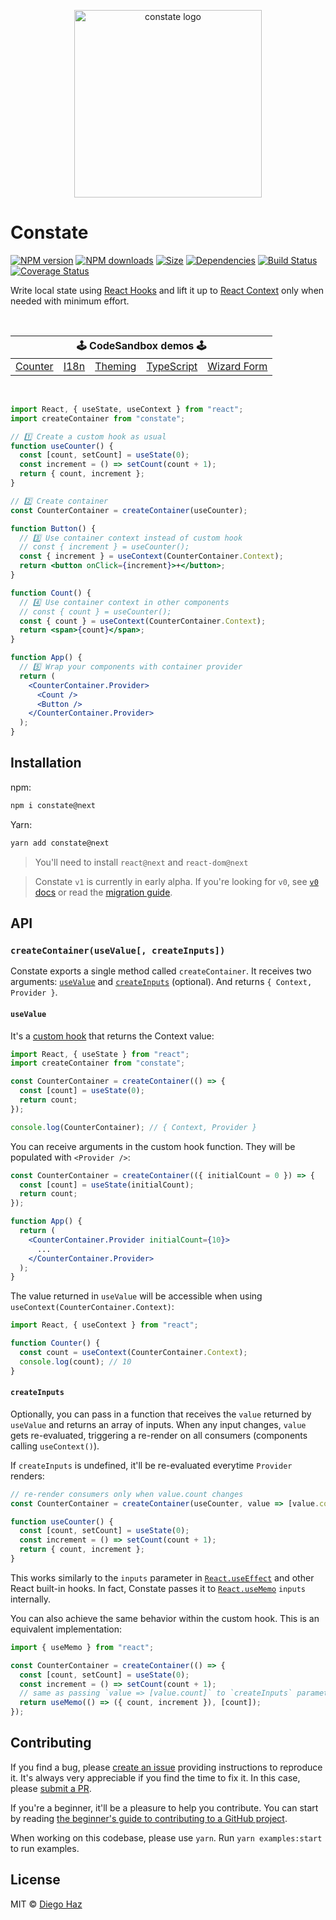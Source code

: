 <p align="center">
  <img src="https://raw.githubusercontent.com/diegohaz/constate/master/logo/logo.png" alt="constate logo" width="300" />
</p>

# Constate

<a href="https://npmjs.org/package/constate"><img alt="NPM version" src="https://img.shields.io/npm/v/constate/next.svg?style=flat-square"></a>
<a href="https://npmjs.org/package/constate"><img alt="NPM downloads" src="https://img.shields.io/npm/dm/constate.svg?style=flat-square"></a>
<a href="https://unpkg.com/constate@next"><img alt="Size" src="https://img.badgesize.io/https://unpkg.com/constate@next?style=flat-square"></a>
<a href="https://david-dm.org/diegohaz/constate"><img alt="Dependencies" src="https://img.shields.io/david/diegohaz/constate/master.svg?style=flat-square"></a>
<a href="https://travis-ci.org/diegohaz/constate"><img alt="Build Status" src="https://img.shields.io/travis/diegohaz/constate/master.svg?style=flat-square"></a>
<a href="https://codecov.io/gh/diegohaz/constate/branch/master"><img alt="Coverage Status" src="https://img.shields.io/codecov/c/github/diegohaz/constate/master.svg?style=flat-square"></a>

Write local state using [React Hooks](https://reactjs.org/docs/hooks-intro.html) and lift it up to [React Context](https://reactjs.org/docs/context.html) only when needed with minimum effort.

<br>

<table>
  <thead>
    <tr>
      <th colspan="5"><center>🕹 CodeSandbox demos 🕹</center></th>
    </tr>
  </thead>
  <tbody>
    <tr>
      <td><a href="https://codesandbox.io/s/github/diegohaz/constate/tree/master/examples/counter?module=/App.js">Counter</a></td>
      <td><a href="https://codesandbox.io/s/github/diegohaz/constate/tree/master/examples/i18n?module=/App.js">I18n</a></td>
      <td><a href="https://codesandbox.io/s/github/diegohaz/constate/tree/master/examples/theming?module=/App.js">Theming</a></td>
      <td><a href="https://codesandbox.io/s/github/diegohaz/constate/tree/master/examples/typescript?module=/App.tsx">TypeScript</a></td>
      <td><a href="https://codesandbox.io/s/github/diegohaz/constate/tree/master/examples/wizard-form?module=/App.js">Wizard Form</a></td>
    </tr>
  </tbody>
</table>

<br>

```jsx
import React, { useState, useContext } from "react";
import createContainer from "constate";

// 1️⃣ Create a custom hook as usual
function useCounter() {
  const [count, setCount] = useState(0);
  const increment = () => setCount(count + 1);
  return { count, increment };
}

// 2️⃣ Create container
const CounterContainer = createContainer(useCounter);

function Button() {
  // 3️⃣ Use container context instead of custom hook
  // const { increment } = useCounter();
  const { increment } = useContext(CounterContainer.Context);
  return <button onClick={increment}>+</button>;
}

function Count() {
  // 4️⃣ Use container context in other components
  // const { count } = useCounter();
  const { count } = useContext(CounterContainer.Context);
  return <span>{count}</span>;
}

function App() {
  // 5️⃣ Wrap your components with container provider
  return (
    <CounterContainer.Provider>
      <Count />
      <Button />
    </CounterContainer.Provider>
  );
}
```

## Installation

npm:

```sh
npm i constate@next
```

Yarn:

```sh
yarn add constate@next
```

> You'll need to install `react@next` and `react-dom@next`

> Constate `v1` is currently in early alpha. If you're looking for `v0`, see [`v0` docs](https://github.com/diegohaz/constate/tree/v0#readme) or read the [migration guide](MIGRATING_FROM_V0_TO_V1.md).

## API

### `createContainer(useValue[, createInputs])`

Constate exports a single method called `createContainer`. It receives two arguments: [`useValue`](#usevalue) and [`createInputs`](#createinputs) (optional). And returns `{ Context, Provider }`.

#### `useValue`

It's a [custom hook](https://reactjs.org/docs/hooks-custom.html) that returns the Context value:

```js
import React, { useState } from "react";
import createContainer from "constate";

const CounterContainer = createContainer(() => {
  const [count] = useState(0);
  return count;
});

console.log(CounterContainer); // { Context, Provider }
```

You can receive arguments in the custom hook function. They will be populated with `<Provider />`:

```jsx
const CounterContainer = createContainer(({ initialCount = 0 }) => {
  const [count] = useState(initialCount);
  return count;
});

function App() {
  return (
    <CounterContainer.Provider initialCount={10}>
      ...
    </CounterContainer.Provider>
  );
}
```

The value returned in `useValue` will be accessible when using `useContext(CounterContainer.Context)`:

```jsx
import React, { useContext } from "react";

function Counter() {
  const count = useContext(CounterContainer.Context);
  console.log(count); // 10
}
```

#### `createInputs`

Optionally, you can pass in a function that receives the `value` returned by `useValue` and returns an array of inputs. When any input changes, `value` gets re-evaluated, triggering a re-render on all consumers (components calling `useContext()`).

If `createInputs` is undefined, it'll be re-evaluated everytime `Provider` renders:

```js
// re-render consumers only when value.count changes
const CounterContainer = createContainer(useCounter, value => [value.count]);

function useCounter() {
  const [count, setCount] = useState(0);
  const increment = () => setCount(count + 1);
  return { count, increment };
}
```

This works similarly to the `inputs` parameter in [`React.useEffect`](https://reactjs.org/docs/hooks-reference.html#useeffect) and other React built-in hooks. In fact, Constate passes it to [`React.useMemo`](https://reactjs.org/docs/hooks-reference.html#usememo) `inputs` internally.

You can also achieve the same behavior within the custom hook. This is an equivalent implementation:

```js
import { useMemo } from "react";

const CounterContainer = createContainer(() => {
  const [count, setCount] = useState(0);
  const increment = () => setCount(count + 1);
  // same as passing `value => [value.count]` to `createInputs` parameter
  return useMemo(() => ({ count, increment }), [count]);
});
```

## Contributing

If you find a bug, please [create an issue](https://github.com/diegohaz/constate/issues/new) providing instructions to reproduce it. It's always very appreciable if you find the time to fix it. In this case, please [submit a PR](https://github.com/diegohaz/constate/pulls).

If you're a beginner, it'll be a pleasure to help you contribute. You can start by reading [the beginner's guide to contributing to a GitHub project](https://akrabat.com/the-beginners-guide-to-contributing-to-a-github-project/).

When working on this codebase, please use `yarn`. Run `yarn examples:start` to run examples.

## License

MIT © [Diego Haz](https://github.com/diegohaz)
